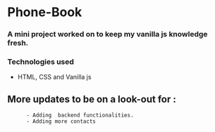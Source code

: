 # Phone-Book 
### A mini project worked on to keep my vanilla js knowledge fresh.
### Technologies used 
- HTML, CSS and Vanilla js
## More updates to be on a look-out for :
          - Adding  backend functionalities.
          - Adding more contacts
